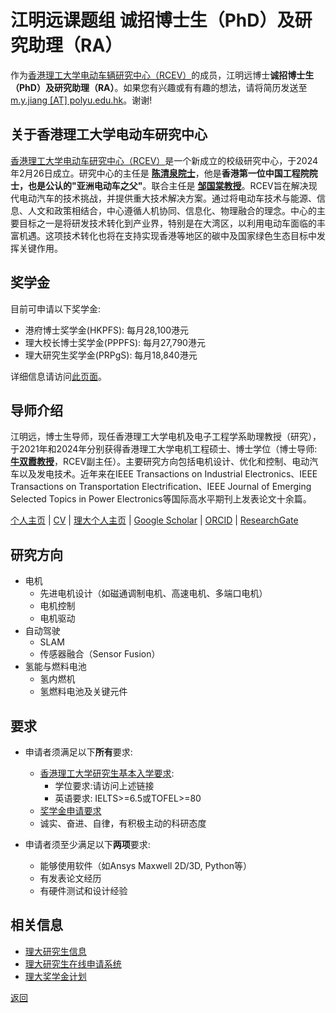 # 江明远课题组 诚招博士生（PhD）及研究助理（RA）
作为[香港理工大学电动车辆研究中心（RCEV）](https://www.polyu.edu.hk/rcev/)的成员，江明远博士**诚招博士生（PhD）及研究助理（RA）**。如果您有兴趣或有有趣的想法，请将简历发送至[m.y.jiang [AT] polyu.edu.hk](mailto:m.y.jiang@polyu.edu.hk)。谢谢!

## 关于香港理工大学电动车研究中心
[香港理工大学电动车研究中心（RCEV）](https://www.polyu.edu.hk/rcev/)是一个新成立的校级研究中心，于2024年2月26日成立。研究中心的主任是 **[陈清泉院士](https://www.polyu.edu.hk/eee/people/distinguished-honorary-emeritus-adjunct-and-visiting-staff/prof-chan-ching-chuen/)**，他是**香港第一位中国工程院院士，也是公认的"亚洲电动车之父"**。联合主任是 **[邹国棠教授](https://www.polyu.edu.hk/eee/people/academic-staff-and-teaching-staff/prof-chau-kwok-tong/)**。RCEV旨在解决现代电动汽车的技术挑战，并提供重大技术解决方案。通过将电动车技术与能源、信息、人文和政策相结合，中心遵循人机协同、信息化、物理融合的理念。中心的主要目标之一是将研发技术转化到产业界，特别是在大湾区，以利用电动车面临的丰富机遇。这项技术转化也将在支持实现香港等地区的碳中及国家绿色生态目标中发挥关键作用。

## 奖学金
目前可申请以下奖学金:
- 港府博士奖学金(HKPFS): 每月28,100港元
- 理大校长博士奖学金(PPPFS): 每月27,790港元 
- 理大研究生奖学金(PRPgS): 每月18,840港元

详细信息请访问[此页面](https://www.polyu.edu.hk/gs/prospective-students/fellowship-scholarship-schemes/)。

## 导师介绍
江明远，博士生导师，现任香港理工大学电机及电子工程学系助理教授（研究），于2021年和2024年分别获得香港理工大学电机工程硕士、博士学位（博士导师: **[牛双霞教授](https://www.polyu.edu.hk/eee/people/academic-staff-and-teaching-staff/dr-niu-shuang-xia/)**，RCEV副主任）。主要研究方向包括电机设计、优化和控制、电动汽车以及发电技术。近年来在IEEE Transactions on Industrial Electronics、IEEE Transactions on Transportation Electrification、IEEE Journal of Emerging Selected Topics in Power Electronics等国际高水平期刊上发表论文十余篇。

[个人主页](https://jiangmy97.github.io/) |
[CV](https://jiangmy97.github.io/docs/CV_JMY_240531_v2.pdf) |
[理大个人主页](https://www.polyu.edu.hk/eee/people/academic-staff-and-teaching-staff/dr-jian-mingyuan/) |
[Google Scholar](https://scholar.google.com.hk/citations?hl=en&user=o6vNp3AAAAAJ) |
[ORCID](https://orcid.org/0000-0001-7805-9772) |
[ResearchGate](https://www.researchgate.net/profile/Mingyuan-Jiang-3)

## 研究方向
- 电机
    - 先进电机设计（如磁通调制电机、高速电机、多端口电机）
    - 电机控制
    - 电机驱动
- 自动驾驶
    - SLAM
    - 传感器融合（Sensor Fusion）
- 氢能与燃料电池
    - 氢内燃机
    - 氢燃料电池及关键元件

## 要求
- 申请者须满足以下**所有**要求:
  - [香港理工大学研究生基本入学要求](https://www.polyu.edu.hk/study/pg/research-postgraduate/admission-requirements-rpg):
    - 学位要求:请访问上述链接
    - 英语要求: IELTS>=6.5或TOFEL>=80
  - [奖学金申请要求](https://www.polyu.edu.hk/gs/prospective-students/fellowship-scholarship-schemes/)
  - 诚实、奋进、自律，有积极主动的科研态度

- 申请者须至少满足以下**两项**要求:
  - 能够使用软件（如Ansys Maxwell 2D/3D, Python等）
  - 有发表论文经历
  - 有硬件测试和设计经验

## 相关信息
- [理大研究生信息](https://www.polyu.edu.hk/study/pg/research-postgraduate)
- [理大研究生在线申请系统](https://www38.polyu.edu.hk/eAdmission/index.do)
- [理大奖学金计划](https://www.polyu.edu.hk/gs/prospective-students/fellowship-scholarship-schemes/)

[返回](https://jiangmy97.github.io)
